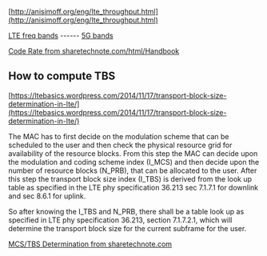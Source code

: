 [http://anisimoff.org/eng/lte_throughput.html](http://anisimoff.org/eng/lte_throughput.html)

[LTE freq bands](http://anisimoff.org/eng/lte_bands.html) ------ [5G bands](http://anisimoff.org/eng/5g/5g_spectrum.html)

[Code Rate from sharetechnote.com/html/Handbook](https://www.sharetechnote.com/html/Handbook_LTE_CodeRate.html)

## How to compute TBS

[https://ltebasics.wordpress.com/2014/11/17/transport-block-size-determination-in-lte/](https://ltebasics.wordpress.com/2014/11/17/transport-block-size-determination-in-lte/)

The MAC has to first decide on the modulation scheme that can be scheduled to the user and then check the physical resource grid for availability of the resource blocks. From this step the MAC can decide upon the modulation and coding scheme index (I_MCS)  and then decide upon the number of resource blocks (N_PRB), that can be allocated to the user. After this step the transport block size index (I_TBS) is derived from the look up table as specified in the LTE phy specification 36.213 sec 7.1.7.1 for downlink and sec 8.6.1 for uplink.

So after knowing the I_TBS and N_PRB, there shall be a table look up as specified in LTE phy specification 36.213, section 7.1.7.2.1, which will determine the transport block size for the current subframe for the user.

[MCS/TBS Determination from sharetechnote.com](https://www.sharetechnote.com/html/Handbook_LTE_BL_MCS_TBS.html)




